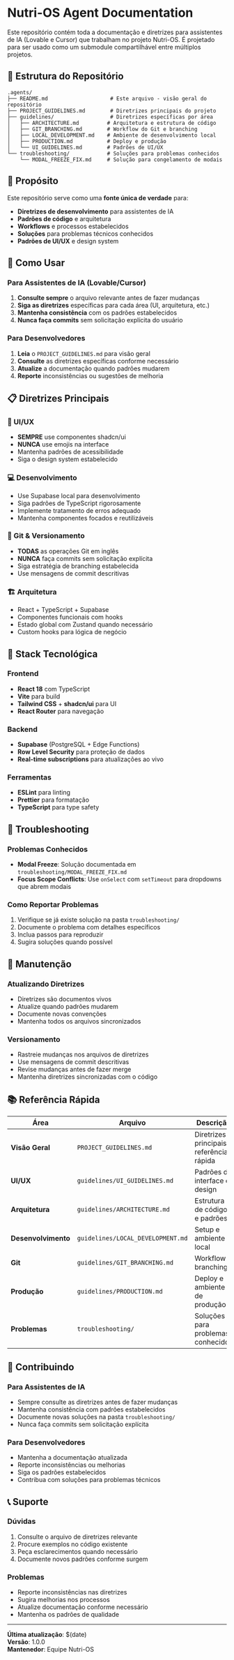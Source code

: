# Nutri-OS Agent Documentation

Este repositório contém toda a documentação e diretrizes para assistentes de IA (Lovable e Cursor) que trabalham no projeto Nutri-OS. É projetado para ser usado como um submodule compartilhável entre múltiplos projetos.

## 📁 Estrutura do Repositório

```
.agents/
├── README.md                    # Este arquivo - visão geral do repositório
├── PROJECT_GUIDELINES.md        # Diretrizes principais do projeto
├── guidelines/                  # Diretrizes específicas por área
│   ├── ARCHITECTURE.md         # Arquitetura e estrutura de código
│   ├── GIT_BRANCHING.md        # Workflow do Git e branching
│   ├── LOCAL_DEVELOPMENT.md    # Ambiente de desenvolvimento local
│   ├── PRODUCTION.md           # Deploy e produção
│   └── UI_GUIDELINES.md        # Padrões de UI/UX
└── troubleshooting/            # Soluções para problemas conhecidos
    └── MODAL_FREEZE_FIX.md     # Solução para congelamento de modais
```

## 🎯 Propósito

Este repositório serve como uma **fonte única de verdade** para:

- **Diretrizes de desenvolvimento** para assistentes de IA
- **Padrões de código** e arquitetura
- **Workflows** e processos estabelecidos
- **Soluções** para problemas técnicos conhecidos
- **Padrões de UI/UX** e design system

## 🚀 Como Usar

### Para Assistentes de IA (Lovable/Cursor)

1. **Consulte sempre** o arquivo relevante antes de fazer mudanças
2. **Siga as diretrizes** específicas para cada área (UI, arquitetura, etc.)
3. **Mantenha consistência** com os padrões estabelecidos
4. **Nunca faça commits** sem solicitação explícita do usuário

### Para Desenvolvedores

1. **Leia** o `PROJECT_GUIDELINES.md` para visão geral
2. **Consulte** as diretrizes específicas conforme necessário
3. **Atualize** a documentação quando padrões mudarem
4. **Reporte** inconsistências ou sugestões de melhoria

## 📋 Diretrizes Principais

### 🎨 UI/UX
- **SEMPRE** use componentes shadcn/ui
- **NUNCA** use emojis na interface
- Mantenha padrões de acessibilidade
- Siga o design system estabelecido

### 💻 Desenvolvimento
- Use Supabase local para desenvolvimento
- Siga padrões de TypeScript rigorosamente
- Implemente tratamento de erros adequado
- Mantenha componentes focados e reutilizáveis

### 🌿 Git & Versionamento
- **TODAS** as operações Git em inglês
- **NUNCA** faça commits sem solicitação explícita
- Siga estratégia de branching estabelecida
- Use mensagens de commit descritivas

### 🏗️ Arquitetura
- React + TypeScript + Supabase
- Componentes funcionais com hooks
- Estado global com Zustand quando necessário
- Custom hooks para lógica de negócio

## 🔧 Stack Tecnológica

### Frontend
- **React 18** com TypeScript
- **Vite** para build
- **Tailwind CSS** + **shadcn/ui** para UI
- **React Router** para navegação

### Backend
- **Supabase** (PostgreSQL + Edge Functions)
- **Row Level Security** para proteção de dados
- **Real-time subscriptions** para atualizações ao vivo

### Ferramentas
- **ESLint** para linting
- **Prettier** para formatação
- **TypeScript** para type safety

## 🐛 Troubleshooting

### Problemas Conhecidos
- **Modal Freeze**: Solução documentada em `troubleshooting/MODAL_FREEZE_FIX.md`
- **Focus Scope Conflicts**: Use `onSelect` com `setTimeout` para dropdowns que abrem modais

### Como Reportar Problemas
1. Verifique se já existe solução na pasta `troubleshooting/`
2. Documente o problema com detalhes específicos
3. Inclua passos para reproduzir
4. Sugira soluções quando possível

## 🔄 Manutenção

### Atualizando Diretrizes
- Diretrizes são documentos vivos
- Atualize quando padrões mudarem
- Documente novas convenções
- Mantenha todos os arquivos sincronizados

### Versionamento
- Rastreie mudanças nos arquivos de diretrizes
- Use mensagens de commit descritivas
- Revise mudanças antes de fazer merge
- Mantenha diretrizes sincronizadas com o código

## 📚 Referência Rápida

| Área | Arquivo | Descrição |
|------|---------|-----------|
| **Visão Geral** | `PROJECT_GUIDELINES.md` | Diretrizes principais e referência rápida |
| **UI/UX** | `guidelines/UI_GUIDELINES.md` | Padrões de interface e design |
| **Arquitetura** | `guidelines/ARCHITECTURE.md` | Estrutura de código e padrões |
| **Desenvolvimento** | `guidelines/LOCAL_DEVELOPMENT.md` | Setup e ambiente local |
| **Git** | `guidelines/GIT_BRANCHING.md` | Workflow e branching |
| **Produção** | `guidelines/PRODUCTION.md` | Deploy e ambiente de produção |
| **Problemas** | `troubleshooting/` | Soluções para problemas conhecidos |

## 🤝 Contribuindo

### Para Assistentes de IA
- Sempre consulte as diretrizes antes de fazer mudanças
- Mantenha consistência com padrões estabelecidos
- Documente novas soluções na pasta `troubleshooting/`
- Nunca faça commits sem solicitação explícita

### Para Desenvolvedores
- Mantenha a documentação atualizada
- Reporte inconsistências ou melhorias
- Siga os padrões estabelecidos
- Contribua com soluções para problemas técnicos

## 📞 Suporte

### Dúvidas
1. Consulte o arquivo de diretrizes relevante
2. Procure exemplos no código existente
3. Peça esclarecimentos quando necessário
4. Documente novos padrões conforme surgem

### Problemas
- Reporte inconsistências nas diretrizes
- Sugira melhorias nos processos
- Atualize documentação conforme necessário
- Mantenha os padrões de qualidade

---

**Última atualização**: $(date)  
**Versão**: 1.0.0  
**Mantenedor**: Equipe Nutri-OS
